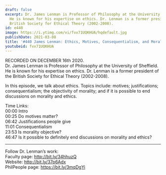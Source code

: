```yaml
---
draft: false
excerpt: Dr. James Lenman is Professor of Philosophy at the University of Sheffield.
  He is known for his expertise on ethics. Dr. Lenman is a former president of the
  British Society for Ethical Theory (2002-2008).
id: e440
image: https://i.ytimg.com/vi/fvx71UQKHUA/hqdefault.jpg
publishDate: 2021-03-08
title: '#440 James Lenman: Ethics, Motives, Consequentialism, and Morality'
youtubeid: fvx71UQKHUA
---
```

RECORDED ON DECEMBER 16th 2020.  
Dr. James Lenman is Professor of Philosophy at the University of Sheffield. He is known for his expertise on ethics. Dr. Lenman is a former president of the British Society for Ethical Theory (2002-2008).

In this episode, we talk about ethics. Topics include: motives; justifications; consequentialism; the objectivity of morality; and if it is possible to end discussions on morality and ethics.

Time Links:  
00:00 Intro  
00:25  Do motives matter?  
06:42  Justifications people give  
11:01  Consequentialism  
23:53  Is morality objective?  
46:47  Is it possible to definitely end discussions on morality and ethics?

---

Follow Dr. Lenman’s work:  
Faculty page: http://bit.ly/34hhuzQ  
Website: http://bit.ly/37p6Adx  
PhilPeople page: https://bit.ly/3mqDgYi
